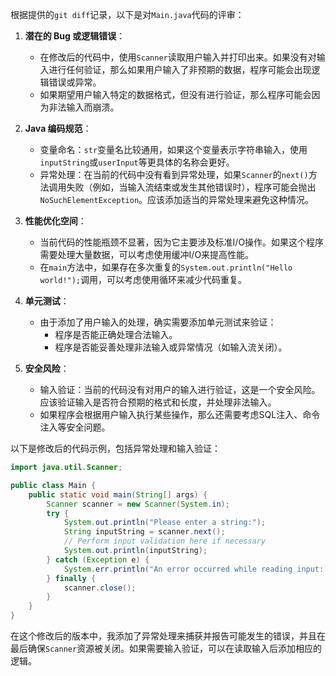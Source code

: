 根据提供的`git diff`记录，以下是对`Main.java`代码的评审：

1. **潜在的 Bug 或逻辑错误**：
   - 在修改后的代码中，使用`Scanner`读取用户输入并打印出来。如果没有对输入进行任何验证，那么如果用户输入了非预期的数据，程序可能会出现逻辑错误或异常。
   - 如果期望用户输入特定的数据格式，但没有进行验证，那么程序可能会因为非法输入而崩溃。

2. **Java 编码规范**：
   - 变量命名：`str`变量名比较通用，如果这个变量表示字符串输入，使用`inputString`或`userInput`等更具体的名称会更好。
   - 异常处理：在当前的代码中没有看到异常处理，如果`Scanner`的`next()`方法调用失败（例如，当输入流结束或发生其他错误时），程序可能会抛出`NoSuchElementException`。应该添加适当的异常处理来避免这种情况。

3. **性能优化空间**：
   - 当前代码的性能瓶颈不显著，因为它主要涉及标准I/O操作。如果这个程序需要处理大量数据，可以考虑使用缓冲I/O来提高性能。
   - 在`main`方法中，如果存在多次重复的`System.out.println("Hello world!");`调用，可以考虑使用循环来减少代码重复。

4. **单元测试**：
   - 由于添加了用户输入的处理，确实需要添加单元测试来验证：
     - 程序是否能正确处理合法输入。
     - 程序是否能妥善处理非法输入或异常情况（如输入流关闭）。

5. **安全风险**：
   - 输入验证：当前的代码没有对用户的输入进行验证，这是一个安全风险。应该验证输入是否符合预期的格式和长度，并处理非法输入。
   - 如果程序会根据用户输入执行某些操作，那么还需要考虑SQL注入、命令注入等安全问题。

以下是修改后的代码示例，包括异常处理和输入验证：

```java
import java.util.Scanner;

public class Main {
    public static void main(String[] args) {
        Scanner scanner = new Scanner(System.in);
        try {
            System.out.println("Please enter a string:");
            String inputString = scanner.next();
            // Perform input validation here if necessary
            System.out.println(inputString);
        } catch (Exception e) {
            System.err.println("An error occurred while reading input: " + e.getMessage());
        } finally {
            scanner.close();
        }
    }
}
```

在这个修改后的版本中，我添加了异常处理来捕获并报告可能发生的错误，并且在最后确保`Scanner`资源被关闭。如果需要输入验证，可以在读取输入后添加相应的逻辑。